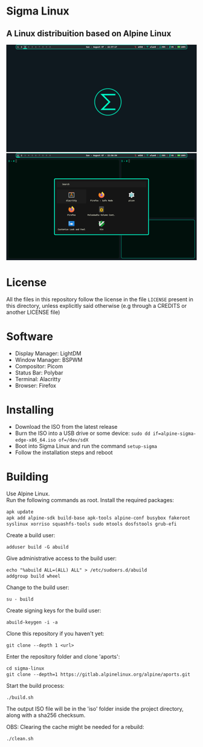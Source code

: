 # Sigma Linux
## A Linux distribuition based on Alpine Linux

![screenshot-desktop](screenshots/screenshot-desktop.png)
![screenshot-apps](screenshots/screenshot-apps.png)

# License
All the files in this repository follow the license in the file `LICENSE` present in this directory, unless explicitly said otherwise (e.g through a CREDITS or another LICENSE file)

# Software
- Display Manager: LightDM
- Window Manager: BSPWM
- Compositor: Picom
- Status Bar: Polybar
- Terminal: Alacritty
- Browser: Firefox

# Installing
- Download the ISO from the latest release
- Burn the ISO into a USB drive or some device: `sudo dd if=alpine-sigma-edge-x86_64.iso of=/dev/sdX`
- Boot into Sigma Linux and run the command `setup-sigma`
- Follow the installation steps and reboot

# Building
Use Alpine Linux.  
Run the following commands as root.
Install the required packages:
```
apk update
apk add alpine-sdk build-base apk-tools alpine-conf busybox fakeroot syslinux xorriso squashfs-tools sudo mtools dosfstools grub-efi
```

Create a build user:
```
adduser build -G abuild
```

Give administrative access to the build user:
```
echo "%abuild ALL=(ALL) ALL" > /etc/sudoers.d/abuild
addgroup build wheel
```

Change to the build user:
```
su - build
```

Create signing keys for the build user:
```
abuild-keygen -i -a
```

Clone this repository if you haven't yet:
```
git clone --depth 1 <url>
```

Enter the repository folder and clone 'aports':
```
cd sigma-linux
git clone --depth=1 https://gitlab.alpinelinux.org/alpine/aports.git
```

Start the build process:
```
./build.sh
```

The output ISO file will be in the 'iso' folder inside the project directory, along with a sha256 checksum.

OBS: Clearing the cache might be needed for a rebuild:
```
./clean.sh
```
